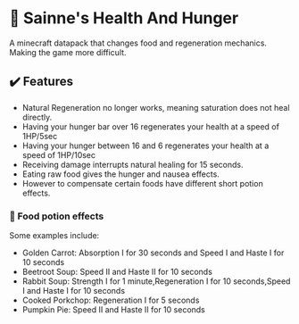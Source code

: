 # 🍲 Sainne's Health And Hunger
A minecraft datapack that changes food and regeneration mechanics. Making the game more difficult.
## ✔️ Features
* Natural Regeneration no longer works, meaning saturation does not heal directly.
* Having your hunger bar over 16 regenerates your health at a speed of 1HP/5sec
* Having your hunger between 16 and 6 regenerates your health at a speed of 1HP/10sec
* Receiving damage interrupts natural healing for 15 seconds.
* Eating raw food gives the hunger and nausea effects.
* However to compensate certain foods have different short potion effects.
### 🧪 Food potion effects
Some examples include:
* Golden Carrot: Absorption I for 30 seconds and Speed I and Haste I for 10 seconds
* Beetroot Soup: Speed II and Haste II for 10 seconds
* Rabbit Soup: Strength I for 1 minute,Regeneration I for 10 seconds,Speed I and Haste I for 10 seconds
* Cooked Porkchop: Regeneration I for 5 seconds
* Pumpkin Pie: Speed II and Haste II for 10 seconds